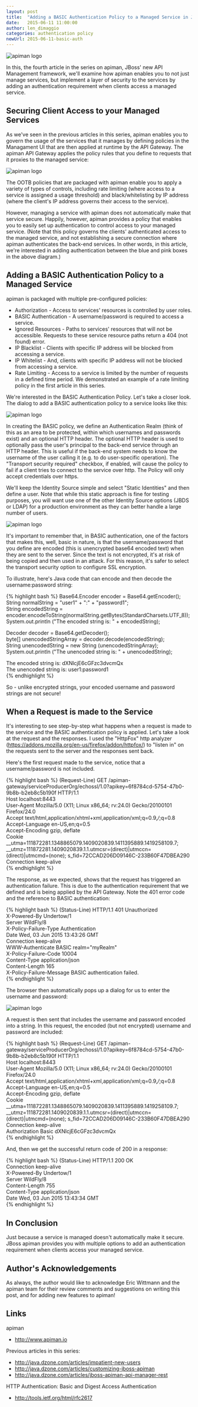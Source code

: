 ```yaml
---
layout: post
title:  "Adding a BASIC Authentication Policy to a Managed Service in JBoss apiman"
date:   2015-06-11 11:00:00
author: len_dimaggio
categories: authentication policy
newUrl: 2015-06-11-basic-auth
---
```


![apiman logo](/blog/images/2015-06-11/1-apiman_logo.png)

In this, the fourth article in the series on apiman, JBoss' new API Management framework, we'll examine how apiman enables you to not just manage services, but implement a layer of security to the services by adding an authentication requirement when clients access a managed service.

<!--more-->

## Securing Client Access to your Managed Services

 As we've seen in the previous articles in this series, apiman enables you to govern the usage of the services that it manages by defining policies in the Managament UI that are then applied at runtime by the API Gateway. The apiman API Gateway applies the policy rules that you define to requests that it proxies to the managed service:

![apiman logo](/blog/images/2015-06-11/apiman-2.png)

The OOTB policies that are packaged with apiman enable you to apply a variety of types of controls, including rate limiting (where access to a service is assigned a usage threshold) and black/whitelisting by IP address (where the client's IP address governs their access to the service). 

 However, managing a service with apiman does not automatically make that service secure. Happily, however, apiman provides a policy that enables you to easily set up authentication to control access to your managed service. (Note that this policy governs the clients' authenticated access to the managed service, and not establishing a secure connection where apiman authenticates the back-end services. In other words, in this article, we're interested in adding authentication between the blue and pink boxes in the above diagram.)

## Adding a BASIC Authentication Policy to a Managed Service

 apiman is packaged with multiple pre-configured policies:

* Authorization - Access to services' resources is controlled by user roles.
* BASIC Authentication - A username/password is required to access a service.
* Ignored Resources - Paths to services' resources that will not be accessible. Requests to these service resource paths return a 404 (not found) error.
* IP Blacklist - Clients with specific IP address will be blocked from accessing a service.
* IP Whitelist - And, clients with specific IP address will not  be blocked from accessing a service.
* Rate Limiting - Access to a service is limited by the number of requests in a defined time period. We demonstrated an example of a rate limiting policy in the first article in this series. 

 We're interested in the BASIC Authentication Policy. Let's take a closer look. The dialog to add a BASIC authentication policy to a service looks like this:

![apiman logo](/blog/images/2015-06-11/apiman-3.png)

In creating the BASIC policy, we define an Authentication Realm (think of this as an area to be protected, within which usernames and passwords exist) and an optional HTTP header. The optional HTTP header is used to optionally pass the user's principal to the back-end service through an HTTP header. This is useful if the back-end system needs to know the username of the user calling it (e.g. to do user-specific operation). The "Transport security required" checkbox, if enabled, will cause the policy to fail if a client tries to connect to the service over http. The Policy will only accept credentials over https. 

 We'll keep the Identity Source simple and select "Static Identities" and then define a user. Note that while this static approach is fine for testing purposes, you will want use one of the other Identity Source options (JBDS or LDAP) for a production environment as they can better handle a large number of users.

 ![apiman logo](/blog/images/2015-06-11/apiman-4.png)

It's important to remember that, in BASIC authentication, one of the factors that makes this, well, basic in nature, is that the username/password that you define are encoded (this is unencrypted base64 encoded text) when they are sent to the server. Since the text is not encrypted, it's at risk of being copied and then used in an attack. For this reason, it's safer to select the transport security option to configure SSL encryption.

 To illustrate, here's Java code that can encode and then decode the username:password string:

{% highlight bash %}
 Base64.Encoder encoder = Base64.getEncoder();  
 String normalString = "user1" + ":" + "password1";  
 String encodedString = encoder.encodeToString(normalString.getBytes(StandardCharsets.UTF_8));  
 System.out.println ("The encoded string is: " + encodedString);  
             
 Decoder decoder = Base64.getDecoder();  
 byte[] unencodedStringArray = decoder.decode(encodedString);  
 String unencodedString = new String (unencodedStringArray);  
 System.out.println ("The unencoded string is: " + unencodedString);  
   
 The encoded string is: dXNlcjE6cGFzc3dvcmQx  
 The unencoded string is: user1:password1  
{% endhighlight %}

 So - unlike encrypted strings, your encoded username and password strings are not secure!

 ## When a Request is made to the Service

It's interesting to see step-by-step what happens when a request is made to the service and the BASIC authentication policy is applied. Let's take a look at the request and the responses. I used the "HttpFox" http analyzer (https://addons.mozilla.org/en-us/firefox/addon/httpfox/) to "listen in" on the requests sent to the server and the responses sent back.

 Here's the first request made to the service, notice that a username/password is not included. 

{% highlight bash %}
 (Request-Line) GET /apiman-gateway/serviceProducerOrg/echossl/1.0?apikey=6f8784cd-5754-47b0-9b8b-b2eb8c5b190f HTTP/1.1  
 Host     localhost:8443  
 User-Agent     Mozilla/5.0 (X11; Linux x86_64; rv:24.0) Gecko/20100101 Firefox/24.0  
 Accept     text/html,application/xhtml+xml,application/xml;q=0.9,*/*;q=0.8  
 Accept-Language     en-US,en;q=0.5  
 Accept-Encoding     gzip, deflate  
 Cookie     __utma=111872281.1348865079.1409020839.1411395889.1419258109.7; __utmz=111872281.1409020839.1.1.utmcsr=(direct)|utmccn=(direct)|utmcmd=(none); s_fid=72CCAD206D09146C-233B60F47DBEA290  
 Connection     keep-alive  
{% endhighlight %}

The response, as we expected, shows that the request has triggered an authentication failure. This is due to the authentication requirement that we defined and is being applied by the API Gateway. Note the 401 error code and the reference to BASIC authentication:

{% highlight bash %}
 (Status-Line)     HTTP/1.1 401 Unauthorized  
 X-Powered-By     Undertow/1  
 Server     WildFly/8  
 X-Policy-Failure-Type     Authentication  
 Date     Wed, 03 Jun 2015 13:43:26 GMT  
 Connection     keep-alive  
 WWW-Authenticate     BASIC realm="myRealm"  
 X-Policy-Failure-Code     10004  
 Content-Type     application/json  
 Content-Length     165  
 X-Policy-Failure-Message     BASIC authentication failed.  
{% endhighlight %}

The browser then automatically pops up a dialog for us to enter the username and password:

![apiman logo](/blog/images/2015-06-11/apiman-5.png)


 A request is then sent that includes the username and password encoded into a string. In this request, the encoded (but not encrypted) username and password are included:

{% highlight bash %}
 (Request-Line)     GET /apiman-gateway/serviceProducerOrg/echossl/1.0?apikey=6f8784cd-5754-47b0-9b8b-b2eb8c5b190f HTTP/1.1  
 Host     localhost:8443  
 User-Agent     Mozilla/5.0 (X11; Linux x86_64; rv:24.0) Gecko/20100101 Firefox/24.0  
 Accept     text/html,application/xhtml+xml,application/xml;q=0.9,*/*;q=0.8  
 Accept-Language     en-US,en;q=0.5  
 Accept-Encoding     gzip, deflate  
 Cookie     __utma=111872281.1348865079.1409020839.1411395889.1419258109.7; __utmz=111872281.1409020839.1.1.utmcsr=(direct)|utmccn=(direct)|utmcmd=(none); s_fid=72CCAD206D09146C-233B60F47DBEA290  
 Connection     keep-alive  
 Authorization     Basic dXNlcjE6cGFzc3dvcmQx  
{% endhighlight %}   

And, then we get the successful return code of 200 in a response:

{% highlight bash %}
 (Status-Line)     HTTP/1.1 200 OK  
 Connection     keep-alive  
 X-Powered-By     Undertow/1  
 Server     WildFly/8  
 Content-Length     755  
 Content-Type     application/json  
 Date     Wed, 03 Jun 2015 13:43:34 GMT  
 {% endhighlight %}

## In Conclusion

 Just because a service is managed doesn't automatically make it secure. JBoss apiman provides you with multiple options to add an authentication requirement when clients access your managed service. 

## Author's Acknowledgements

 As always, the author would like to acknowledge Eric Wittmann and the apiman team for their  review comments and suggestions on writing this post, and for adding new features to apiman!

## Links

apiman

* http://www.apiman.io

Previous articles in this series:

* http://java.dzone.com/articles/impatient-new-users
* http://java.dzone.com/articles/customizing-jboss-apiman
* http://java.dzone.com/articles/jboss-apiman-api-manager-rest

HTTP Authentication: Basic and Digest Access Authentication

* http://tools.ietf.org/html/rfc2617

